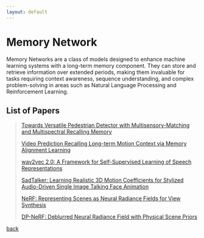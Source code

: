 ```yaml
---
layout: default
---
```


# Memory Network

Memory Networks are a class of models designed to enhance machine learning systems with a long-term memory component. They can store and retrieve information over extended periods, making them invaluable for tasks requiring context awareness, sequence understanding, and complex problem-solving in areas such as Natural Language Processing and Reinforcement Learning.

## List of Papers

> [Towards Versatile Pedestrian Detector with Multisensory-Matching and Multispectral Recalling Memory](https://ojs.aaai.org/index.php/AAAI/article/view/20001)
> 
> [Video Prediction Recalling Long-term Motion Context via Memory Alignment Learning](https://arxiv.org/abs/2104.00924)
>
> [wav2vec 2.0: A Framework for Self-Supervised Learning of Speech Representations](https://arxiv.org/abs/2006.11477)
>
> [SadTalker: Learning Realistic 3D Motion Coefficients for Stylized Audio-Driven Single Image Talking Face Animation](https://arxiv.org/abs/2211.12194)
>
> [NeRF: Representing Scenes as Neural Radiance Fields for View Synthesis](https://arxiv.org/abs/2003.08934)
>
> [DP-NeRF: Deblurred Neural Radiance Field with Physical Scene Priors](https://arxiv.org/abs/2211.12046)
>


[back](../index.html)
